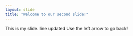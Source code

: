 ```yaml
---
layout: slide
title: "Welcome to our second slide!"
---
```

This is my slide. line updated
Use the left arrow to go back!
